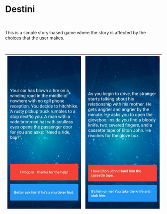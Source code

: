# Destini

<br/>

This is a simple story-based game where the story is affected by the choices that the user makes.

<br/>

![alt](https://github.com/1psrishti/Destini/blob/master/screenshots/1.jpeg?raw=true) | ![alt](https://github.com/1psrishti/Destini/blob/master/screenshots/2.jpeg?raw=true)
----- | -----
